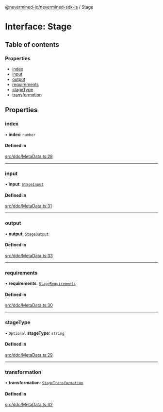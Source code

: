 [@nevermined-io/nevermined-sdk-js](../code-reference.md) / Stage

# Interface: Stage

## Table of contents

### Properties

- [index](Stage.md#index)
- [input](Stage.md#input)
- [output](Stage.md#output)
- [requirements](Stage.md#requirements)
- [stageType](Stage.md#stagetype)
- [transformation](Stage.md#transformation)

## Properties

### index

• **index**: `number`

#### Defined in

[src/ddo/MetaData.ts:28](https://github.com/nevermined-io/sdk-js/blob/3db3d52/src/ddo/MetaData.ts#L28)

___

### input

• **input**: [`StageInput`](StageInput.md)

#### Defined in

[src/ddo/MetaData.ts:31](https://github.com/nevermined-io/sdk-js/blob/3db3d52/src/ddo/MetaData.ts#L31)

___

### output

• **output**: [`StageOutput`](StageOutput.md)

#### Defined in

[src/ddo/MetaData.ts:33](https://github.com/nevermined-io/sdk-js/blob/3db3d52/src/ddo/MetaData.ts#L33)

___

### requirements

• **requirements**: [`StageRequirements`](StageRequirements.md)

#### Defined in

[src/ddo/MetaData.ts:30](https://github.com/nevermined-io/sdk-js/blob/3db3d52/src/ddo/MetaData.ts#L30)

___

### stageType

• `Optional` **stageType**: `string`

#### Defined in

[src/ddo/MetaData.ts:29](https://github.com/nevermined-io/sdk-js/blob/3db3d52/src/ddo/MetaData.ts#L29)

___

### transformation

• **transformation**: [`StageTransformation`](StageTransformation.md)

#### Defined in

[src/ddo/MetaData.ts:32](https://github.com/nevermined-io/sdk-js/blob/3db3d52/src/ddo/MetaData.ts#L32)
